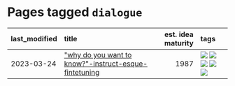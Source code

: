 # Pages tagged `dialogue`

|last_modified|title|est. idea maturity|tags
|:---|:---|---:|:---|
|2023-03-24|["why do you want to know?"-instruct-esque-fintetuning](../whydoyouwantoknow.md)|1987|[![](https://img.shields.io/badge/tag-aiethics-d46ff4)](../tags/aiethics.md) [![](https://img.shields.io/badge/tag-alignment-e3be61)](../tags/alignment.md) [![](https://img.shields.io/badge/tag-dialogue-faa2fc)](../tags/dialogue.md) [![](https://img.shields.io/badge/tag-models-1eefac)](../tags/models.md) [![](https://img.shields.io/badge/tag-wip-5d9a82)](../tags/wip.md)|